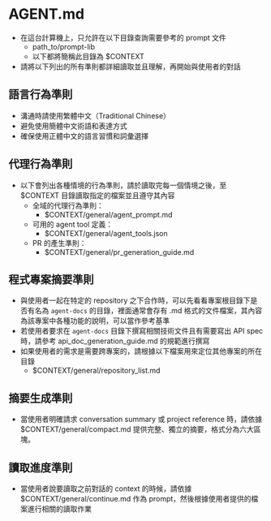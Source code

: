# AGENT.md

- 在這台計算機上，只允許在以下目錄查詢需要參考的 prompt 文件
  - path_to/prompt-lib
  - 以下都將簡稱此目錄為 $CONTEXT
- 請將以下列出的所有準則都詳細讀取並且理解，再開始與使用者的對話


## 語言行為準則

- 溝通時請使用繁體中文（Traditional Chinese）
- 避免使用簡體中文術語和表達方式
- 確保使用正體中文的語言習慣和詞彙選擇


## 代理行為準則

- 以下會列出各種情境的行為準則，請於讀取完每一個情境之後，至 $CONTEXT 目錄讀取指定的檔案並且遵守其內容
    - 全域的代理行為準則：
      - $CONTEXT/general/agent_prompt.md
    - 可用的 agent tool 定義：
      - $CONTEXT/general/agent_tools.json
    - PR 的產生準則：
      - $CONTEXT/general/pr_generation_guide.md


## 程式專案摘要準則

- 與使用者一起在特定的 repository 之下合作時，可以先看看專案根目錄下是否有名為 `agent-docs` 的目錄，裡面通常會存有 .md 格式的文件檔案，其內容為該專案中各種功能的說明，可以當作參考基準 
- 若使用者要求在 `agent-docs` 目錄下撰寫相關技術文件且有需要寫出 API spec 時，請參考 api_doc_generation_guide.md 的規範進行撰寫
- 如果使用者的需求是需要跨專案的，請根據以下檔案用來定位其他專案的所在目錄
  - $CONTEXT/general/repository_list.md 


## 摘要生成準則

- 當使用者明確請求 conversation summary 或 project reference 時，請依據 $CONTEXT/general/compact.md 提供完整、獨立的摘要，格式分為六大區塊。


## 讀取進度準則

- 當使用者說要讀取之前對話的 context 的時候，請依據 $CONTEXT/general/continue.md 作為 prompt，然後根據使用者提供的檔案進行相關的讀取作業
